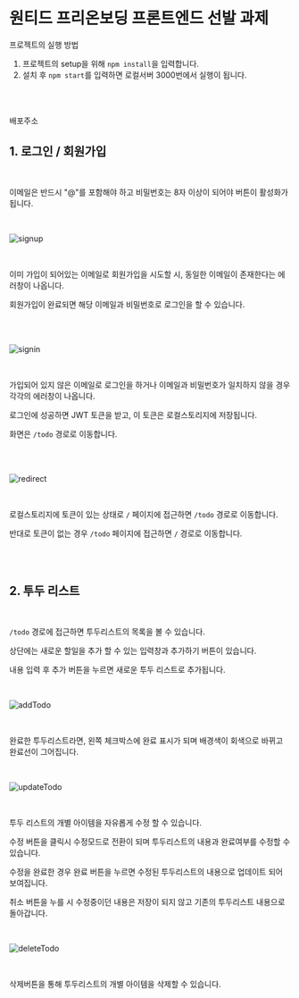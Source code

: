 # 원티드 프리온보딩 프론트엔드 선발 과제

프로젝트의 실행 방법

1. 프로젝트의 setup을 위해 `npm install`을 입력합니다.
2. 설치 후 `npm start`를 입력하면 로컬서버 3000번에서 실행이 됩니다.

<br />
<br />

배포주소

## 1. 로그인 / 회원가입

<br />

이메일은 반드시 "@"를 포함해야 하고 비밀번호는 8자 이상이 되어야 버튼이 활성화가 됩니다.

<br />

![signup](https://user-images.githubusercontent.com/67881881/207073845-4542732f-9ba5-4ead-ab5f-663cac274568.gif)

<br />

이미 가입이 되어있는 이메일로 회원가입을 시도할 시, 동일한 이메일이 존재한다는 에러창이 나옵니다.

회원가입이 완료되면 해당 이메일과 비밀번호로 로그인을 할 수 있습니다.

<br />
<br />

![signin](https://user-images.githubusercontent.com/67881881/207103299-600794b1-4604-48fd-8bf3-19ab140e612e.gif)

<br />

가입되어 있지 않은 이메일로 로그인을 하거나 이메일과 비밀번호가 일치하지 않을 경우 각각의 에러창이 나옵니다.

로그인에 성공하면 JWT 토큰을 받고, 이 토큰은 로컬스토리지에 저장됩니다.

화면은 `/todo` 경로로 이동합니다.

<br />
<br />

![redirect](https://user-images.githubusercontent.com/67881881/207103367-ba554aeb-eb5b-4df1-a34b-ddb9d194d428.gif)

<br />

로컬스토리지에 토큰이 있는 상태로 `/` 페이지에 접근하면 `/todo` 경로로 이동합니다.

반대로 토큰이 없는 경우 `/todo` 페이지에 접근하면 `/` 경로로 이동합니다.

<br />
<br />

## 2. 투두 리스트

<br />

`/todo` 경로에 접근하면 투두리스트의 목록을 볼 수 있습니다.

상단에는 새로운 할일을 추가 할 수 있는 입력창과 추가하기 버튼이 있습니다.

내용 입력 후 추가 버튼을 누르면 새로운 투두 리스트로 추가됩니다.

<br />

![addTodo](https://user-images.githubusercontent.com/67881881/207103396-d0802211-4a38-457a-996f-b52a45781a38.gif)

<br />

완료한 투두리스트라면, 왼쪽 체크박스에 완료 표시가 되며 배경색이 회색으로 바뀌고 완료선이 그어집니다.

<br />

![updateTodo](https://user-images.githubusercontent.com/67881881/207103445-6f4ea53b-f034-41cc-bba1-dce4ab3b6b2e.gif)

<br />

투두 리스트의 개별 아이템을 자유롭게 수정 할 수 있습니다.

수정 버튼을 클릭시 수정모드로 전환이 되며 투두리스트의 내용과 완료여부를 수정할 수 있습니다.

수정을 완료한 경우 완료 버튼을 누르면 수정된 투두리스트의 내용으로 업데이트 되어 보여집니다.

취소 버튼을 누를 시 수정중이던 내용은 저장이 되지 않고 기존의 투두리스트 내용으로 돌아갑니다.

<br />

![deleteTodo](https://user-images.githubusercontent.com/67881881/207103501-613db354-10ed-473f-b0ed-664c932144e9.gif)

<br />

삭제버튼을 통해 투두리스트의 개별 아이템을 삭제할 수 있습니다.
